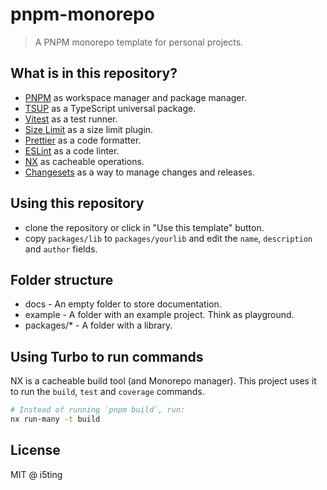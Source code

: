 # pnpm-monorepo

> A PNPM monorepo template for personal projects.

## What is in this repository?

- [PNPM](https://pnpm.io/workspaces) as workspace manager and package manager.
- [TSUP](https://tsup.egoist.dev/) as a TypeScript universal package.
- [Vitest](https://vitest.dev/) as a test runner.
- [Size Limit](https://github.com/ai/size-limit) as a size limit plugin.
- [Prettier](https://prettier.io/) as a code formatter.
- [ESLint](https://eslint.org/) as a code linter.
- [NX](https://nx.dev) as cacheable operations.
- [Changesets](https://github.com/changesets/changesets/) as a way to manage changes and releases.

## Using this repository

- clone the repository or click in "Use this template" button.
- copy `packages/lib` to `packages/yourlib`
 and edit the `name`, `description` and `author` fields.

## Folder structure

- docs - An empty folder to store documentation.
- example - A folder with an example project. Think as playground.
- packages/* - A folder with a library.

## Using Turbo to run commands

NX is a cacheable build tool (and Monorepo manager). This project uses it to run the `build`, `test` and `coverage` commands.

```bash
# Instead of running `pnpm build`, run:
nx run-many -t build
```

## License

MIT @ i5ting
